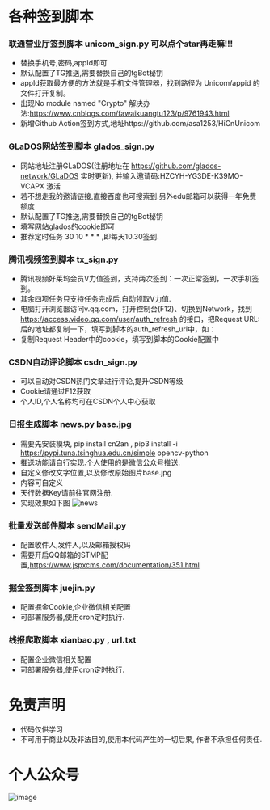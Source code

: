 # 各种签到脚本
### 联通营业厅签到脚本 unicom_sign.py 可以点个star再走嘛!!!
* 替换手机号,密码,appId即可
* 默认配置了TG推送,需要替换自己的tgBot秘钥
* appId获取最方便的方法就是手机文件管理器，找到路径为 Unicom/appid 的文件打开复制。
* 出现No module named "Crypto" 解决办法:https://www.cnblogs.com/fawaikuangtu123/p/9761943.html
* 新增Github Action签到方式,地址https://github.com/asa1253/HiCnUnicom

### GLaDOS网站签到脚本 glados_sign.py
* 网站地址注册GLaDOS(注册地址在 https://github.com/glados-network/GLaDOS 实时更新), 并输入邀请码:HZCYH-YG3DE-K39MO-VCAPX 激活
* 若不想走我的邀请链接,直接百度也可搜索到.另外edu邮箱可以获得一年免费额度  
* 默认配置了TG推送,需要替换自己的tgBot秘钥
* 填写网站glados的cookie即可
* 推荐定时任务 30 10 * * *  ,即每天10.30签到.

### 腾讯视频签到脚本 tx_sign.py
* 腾讯视频好莱坞会员V力值签到，支持两次签到：一次正常签到，一次手机签到。
* 其余四项任务只支持任务完成后,自动领取V力值.
* 电脑打开浏览器访问v.qq.com，打开控制台(F12)、切换到Network，找到 https://access.video.qq.com/user/auth_refresh 的接口，把Request URL:后的地址都复制一下，填写到脚本的auth_refresh_url中，如：
* 复制Request Header中的cookie，填写到脚本的Cookie配置中

### CSDN自动评论脚本 csdn_sign.py
* 可以自动对CSDN热门文章进行评论,提升CSDN等级
* Cookie请通过F12获取
* 个人ID,个人名称均可在CSDN个人中心获取

### 日报生成脚本 news.py base.jpg
* 需要先安装模块, pip install cn2an , pip3 install -i https://pypi.tuna.tsinghua.edu.cn/simple opencv-python
* 推送功能请自行实现.个人使用的是微信公众号推送.
* 自定义修改文字位置,以及修改原始图片base.jpg
* 内容可自定义
* 天行数据Key请前往官网注册.
* 实现效果如下图
![news](https://user-images.githubusercontent.com/22621145/122530097-b8200780-d050-11eb-9615-d9eb567f75fc.jpg)


### 批量发送邮件脚本 sendMail.py
* 配置收件人,发件人,以及邮箱授权码
* 需要开启QQ邮箱的STMP配置,https://www.jspxcms.com/documentation/351.html

### 掘金签到脚本 juejin.py
* 配置掘金Cookie,企业微信相关配置
* 可部署服务器,使用cron定时执行.

### 线报爬取脚本 xianbao.py , url.txt
* 配置企业微信相关配置
* 可部署服务器,使用cron定时执行.

# 免责声明
* 代码仅供学习
* 不可用于商业以及非法目的,使用本代码产生的一切后果, 作者不承担任何责任.


# 个人公众号
![image](https://user-images.githubusercontent.com/22621145/122183411-cc7fcb00-cebd-11eb-907f-32043dd611fb.png)
